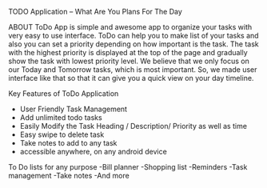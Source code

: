 TODO Application – What Are You Plans For The Day

ABOUT
ToDo App is simple and awesome app to organize your tasks with very easy to use interface. ToDo can help you to make list of your tasks and also you can set a priority depending on how important is the task. The task with the highest priority is displayed at the top of the page and gradually show the task with lowest priority level.
We believe that we only focus on our Today and Tomorrow tasks, which is most important. So, we made user interface like that so that it can give you a quick view on your day timeline.

Key Features of ToDo Application
-	User Friendly Task Management
-	Add unlimited todo tasks
-	Easily Modify the Task Heading / Description/ Priority as well as time
-	Easy swipe to delete task
-	Take notes to add to any task
-	accessible anywhere, on any android device

To Do lists for any purpose
 	-Bill planner
 	-Shopping list
 	-Reminders
 	-Task management
 	-Take notes
 	-And more



